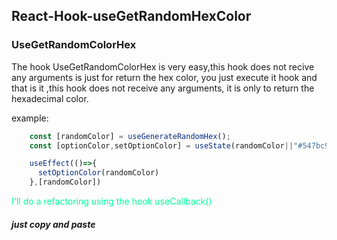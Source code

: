 ## React-Hook-useGetRandomHexColor 

### UseGetRandomColorHex
        
The hook UseGetRandomColorHex is very easy,this hook does not recive any arguments is just for return the hex color, you just execute it hook and that is it
,this hook does not receive any arguments, it is only to return the hexadecimal color. 

example:


```javascript
    const [randomColor] = useGenerateRandomHex();
    const [optionColor,setOptionColor] = useState(randomColor||"#547bc9");

    useEffect(()=>{
      setOptionColor(randomColor)
    },[randomColor])
```

 <span style="color:#0f9" >I'll do a refactoring using the hook useCallback()</span>

##### just copy and paste
